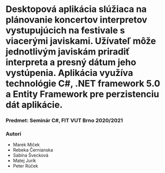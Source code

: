 # Desktopová aplikácia slúžiaca na plánovanie koncertov interpretov vystupujúcich na festivale s viacerými javiskami. Užívateľ môže jednotlivým javiskám priradiť interpreta a presný dátum jeho vystúpenia. Aplikácia využíva technológie C#, .NET framework 5.0 a Entity Framework pre perzistenciu dát aplikácie. 

### Predmet: Seminár C#, FIT VUT Brno 2020/2021

### Autori

* Marek Miček
* Rebeka Černianska
* Sabína Švecková
* Matej Jurík
* Peter Rúček
